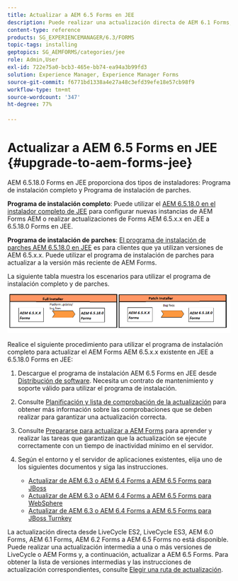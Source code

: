 ```yaml
---
title: Actualizar a AEM 6.5 Forms en JEE
description: Puede realizar una actualización directa de AEM 6.1 Forms, AEM 6.2 Forms y LiveCycle ES4 SP1 a AEM 6.3 Forms.
content-type: reference
products: SG_EXPERIENCEMANAGER/6.3/FORMS
topic-tags: installing
geptopics: SG_AEMFORMS/categories/jee
role: Admin,User
exl-id: 722e75a0-bcb3-465e-bb74-ea94a3b99fd3
solution: Experience Manager, Experience Manager Forms
source-git-commit: f6771bd1338a4e27a48c3efd39efe18e57cb98f9
workflow-type: tm+mt
source-wordcount: '347'
ht-degree: 77%

---
```


# Actualizar a AEM 6.5 Forms en JEE {#upgrade-to-aem-forms-jee}

AEM 6.5.18.0 Forms en JEE proporciona dos tipos de instaladores: Programa de instalación completo y Programa de instalación de parches.

**Programa de instalación completo**: Puede utilizar el [AEM 6.5.18.0 en el instalador completo de JEE](https://experienceleague.adobe.com/docs/experience-manager-release-information/aem-release-updates/forms-updates/aem-forms-releases.html?lang=es) para configurar nuevas instancias de AEM Forms AEM o realizar actualizaciones de Forms AEM 6.5.x.x en JEE a 6.5.18.0 Forms en JEE.

**Programa de instalación de parches**: [El programa de instalación de parches AEM 6.5.18.0 en JEE](https://experienceleague.adobe.com/docs/experience-manager-release-information/aem-release-updates/forms-updates/aem-forms-releases.html?lang=es) es para clientes que ya utilizan versiones de AEM 6.5.x.x. Puede utilizar el programa de instalación de parches para actualizar a la versión más reciente de AEM Forms.

La siguiente tabla muestra los escenarios para utilizar el programa de instalación completo y de parches.

![Escenario del instalador completo y de parches](assets/full-and-patch-installer.png)

Realice el siguiente procedimiento para utilizar el programa de instalación completo para actualizar el AEM Forms AEM 6.5.x.x existente en JEE a 6.5.18.0 Forms en JEE:

1. Descargue el programa de instalación AEM 6.5 Forms en JEE desde [Distribución de software](https://experience.adobe.com/#/downloads/content/software-distribution/es/aem.html). Necesita un contrato de mantenimiento y soporte válido para utilizar el programa de instalación.
1. Consulte [Planificación y lista de comprobación de la actualización](https://www.adobe.com/go/learn_aemforms_upgrade_checklist_65_es) para obtener más información sobre las comprobaciones que se deben realizar para garantizar una actualización correcta.
1. Consulte [Prepararse para actualizar a AEM Forms](https://www.adobe.com/go/learn_aemforms_prepareupgrade_65_es) para aprender y realizar las tareas que garantizan que la actualización se ejecute correctamente con un tiempo de inactividad mínimo en el servidor.
1. Según el entorno y el servidor de aplicaciones existentes, elija uno de los siguientes documentos y siga las instrucciones.

   * [Actualizar de AEM 6.3 o AEM 6.4 Forms a AEM 6.5 Forms para JBoss](https://www.adobe.com/go/learn_aemforms_upgradeJBoss_65_es)
   * [Actualizar de AEM 6.3 o AEM 6.4 Forms a AEM 6.5 Forms para WebSphere](https://www.adobe.com/go/learn_aemforms_upgradeWebSphere_65_es)
   * [Actualizar de AEM 6.3 o AEM 6.4 Forms a AEM 6.5 Forms para JBoss Turnkey](https://www.adobe.com/go/learn_aemforms_upgradeTurnkey_65_es)

La actualización directa desde LiveCycle ES2, LiveCycle ES3, AEM 6.0 Forms, AEM 6.1 Forms, AEM 6.2 Forms a AEM 6.5 Forms no está disponible. Puede realizar una actualización intermedia a una o más versiones de LiveCycle o AEM Forms y, a continuación, actualizar a AEM 6.5 Forms. Para obtener la lista de versiones intermedias y las instrucciones de actualización correspondientes, consulte [Elegir una ruta de actualización](upgrade.md).
